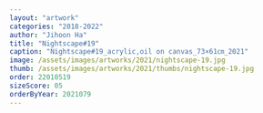 ```yaml
---
layout: "artwork"
categories: "2018-2022"
author: "Jihoon Ha"
title: "Nightscape#19"
caption: "Nightscape#19_acrylic,oil on canvas_73×61㎝_2021"
image: /assets/images/artworks/2021/nightscape-19.jpg
thumb: /assets/images/artworks/2021/thumbs/nightscape-19.jpg
order: 22010519
sizeScore: 05
orderByYear: 2021079
---
```

